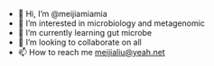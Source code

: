 - 👋 Hi, I’m @meijiamiamia
- 👀 I’m interested in microbiology and metagenomic
- 🌱 I’m currently learning gut microbe
- 💞️ I’m looking to collaborate on all
- 📫 How to reach me meijialiu@yeah.net

<!---
meijiamiamia/meijiamiamia is a ✨ special ✨ repository because its `README.md` (this file) appears on your GitHub profile.
You can click the Preview link to take a look at your changes.
--->
